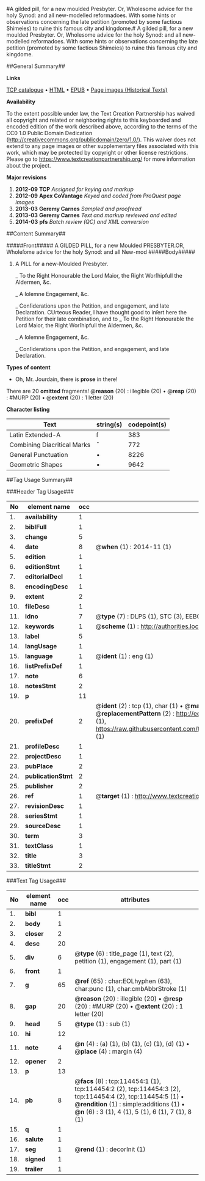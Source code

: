 #A gilded pill, for a new moulded Presbyter. Or, Wholesome advice for the holy Synod: and all new-modelled reformadoes. With some hints or observations concerning the late petition (promoted by some factious Shimeies) to ruine this famous city and kingdome.#
A gilded pill, for a new moulded Presbyter. Or, Wholesome advice for the holy Synod: and all new-modelled reformadoes. With some hints or observations concerning the late petition (promoted by some factious Shimeies) to ruine this famous city and kingdome.

##General Summary##

**Links**

[TCP catalogue](http://www.ota.ox.ac.uk/tcp/)  • 
[HTML](http://tei.it.ox.ac.uk/tcp/Texts-HTML/free/A85/A85992.html)  • 
[EPUB](http://tei.it.ox.ac.uk/tcp/Texts-EPUB/free/A85/A85992.epub) • 
[Page images (Historical Texts)](https://historicaltexts.jisc.ac.uk/eebo-99862300e)

**Availability**

To the extent possible under law, the Text Creation Partnership has waived all copyright and related or neighboring rights to this keyboarded and encoded edition of the work described above, according to the terms of the CC0 1.0 Public Domain Dedication (http://creativecommons.org/publicdomain/zero/1.0/). This waiver does not extend to any page images or other supplementary files associated with this work, which may be protected by copyright or other license restrictions. Please go to https://www.textcreationpartnership.org/ for more information about the project.

**Major revisions**

1. __2012-09__ __TCP__ *Assigned for keying and markup*
1. __2012-09__ __Apex CoVantage__ *Keyed and coded from ProQuest page images*
1. __2013-03__ __Geremy Carnes__ *Sampled and proofread*
1. __2013-03__ __Geremy Carnes__ *Text and markup reviewed and edited*
1. __2014-03__ __pfs__ *Batch review (QC) and XML conversion*

##Content Summary##

#####Front#####
 A GILDED PILL, for a new Moulded PRESBYTER.OR, Wholeſome advice for the holy Synod: and all New-mod
#####Body#####

1. A PILL for a new-Moulded Presbyter.

    _ To the Right Honourable the Lord Maior, the Right Worſhipfull the Aldermen, &c.

    _ A ſolemne Engagement, &c.

    _ Conſiderations upon the Petition, and engagement, and late Declaration.
CUrteous Reader, I have thought good to inſert here the Petition for their late combination, and to 
    _ To the Right Honourable the Lord Maior, the Right Worſhipfull the Aldermen, &c.

    _ A ſolemne Engagement, &c.

    _ Conſiderations upon the Petition, and engagement, and late Declaration.

**Types of content**

  * Oh, Mr. Jourdain, there is **prose** in there!

There are 20 **omitted** fragments! 
 @__reason__ (20) : illegible (20)  •  @__resp__ (20) : #MURP (20)  •  @__extent__ (20) : 1 letter (20)

**Character listing**


|Text|string(s)|codepoint(s)|
|---|---|---|
|Latin Extended-A|ſ|383|
|Combining             Diacritical Marks|̄|772|
|General Punctuation|•|8226|
|Geometric Shapes|▪|9642|

##Tag Usage Summary##

###Header Tag Usage###

|No|element name|occ|attributes|
|---|---|---|---|
|1.|__availability__|1||
|2.|__biblFull__|1||
|3.|__change__|5||
|4.|__date__|8| @__when__ (1) : 2014-11 (1)|
|5.|__edition__|1||
|6.|__editionStmt__|1||
|7.|__editorialDecl__|1||
|8.|__encodingDesc__|1||
|9.|__extent__|2||
|10.|__fileDesc__|1||
|11.|__idno__|7| @__type__ (7) : DLPS (1), STC (3), EEBO-CITATION (1), PROQUEST (1), VID (1)|
|12.|__keywords__|1| @__scheme__ (1) : http://authorities.loc.gov/ (1)|
|13.|__label__|5||
|14.|__langUsage__|1||
|15.|__language__|1| @__ident__ (1) : eng (1)|
|16.|__listPrefixDef__|1||
|17.|__note__|6||
|18.|__notesStmt__|2||
|19.|__p__|11||
|20.|__prefixDef__|2| @__ident__ (2) : tcp (1), char (1)  •  @__matchPattern__ (2) : ([0-9\-]+):([0-9IVX]+) (1), (.+) (1)  •  @__replacementPattern__ (2) : http://eebo.chadwyck.com/downloadtiff?vid=$1&page=$2 (1), https://raw.githubusercontent.com/textcreationpartnership/Texts/master/tcpchars.xml#$1 (1)|
|21.|__profileDesc__|1||
|22.|__projectDesc__|1||
|23.|__pubPlace__|2||
|24.|__publicationStmt__|2||
|25.|__publisher__|2||
|26.|__ref__|1| @__target__ (1) : http://www.textcreationpartnership.org/docs/. (1)|
|27.|__revisionDesc__|1||
|28.|__seriesStmt__|1||
|29.|__sourceDesc__|1||
|30.|__term__|3||
|31.|__textClass__|1||
|32.|__title__|3||
|33.|__titleStmt__|2||


###Text Tag Usage###

|No|element name|occ|attributes|
|---|---|---|---|
|1.|__bibl__|1||
|2.|__body__|1||
|3.|__closer__|2||
|4.|__desc__|20||
|5.|__div__|6| @__type__ (6) : title_page (1), text (2), petition (1), engagement (1), part (1)|
|6.|__front__|1||
|7.|__g__|65| @__ref__ (65) : char:EOLhyphen (63), char:punc (1), char:cmbAbbrStroke (1)|
|8.|__gap__|20| @__reason__ (20) : illegible (20)  •  @__resp__ (20) : #MURP (20)  •  @__extent__ (20) : 1 letter (20)|
|9.|__head__|5| @__type__ (1) : sub (1)|
|10.|__hi__|12||
|11.|__note__|4| @__n__ (4) : (a) (1), (b) (1), (c) (1), (d) (1)  •  @__place__ (4) : margin (4)|
|12.|__opener__|2||
|13.|__p__|13||
|14.|__pb__|8| @__facs__ (8) : tcp:114454:1 (1), tcp:114454:2 (2), tcp:114454:3 (2), tcp:114454:4 (2), tcp:114454:5 (1)  •  @__rendition__ (1) : simple:additions (1)  •  @__n__ (6) : 3 (1), 4 (1), 5 (1), 6 (1), 7 (1), 8 (1)|
|15.|__q__|1||
|16.|__salute__|1||
|17.|__seg__|1| @__rend__ (1) : decorInit (1)|
|18.|__signed__|1||
|19.|__trailer__|1||
